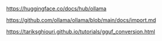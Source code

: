 https://huggingface.co/docs/hub/ollama

https://github.com/ollama/ollama/blob/main/docs/import.md

https://tariksghiouri.github.io/tutorials/gguf_conversion.html
